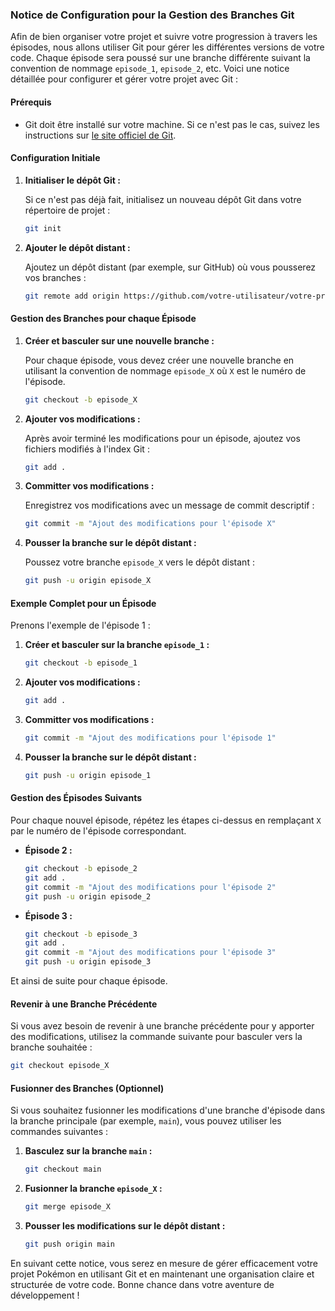 ### Notice de Configuration pour la Gestion des Branches Git

Afin de bien organiser votre projet et suivre votre progression à travers les épisodes, nous allons utiliser Git pour gérer les différentes versions de votre code. Chaque épisode sera poussé sur une branche différente suivant la convention de nommage `episode_1`, `episode_2`, etc. Voici une notice détaillée pour configurer et gérer votre projet avec Git :

#### Prérequis

- Git doit être installé sur votre machine. Si ce n'est pas le cas, suivez les instructions sur [le site officiel de Git](https://git-scm.com/book/en/v2/Getting-Started-Installing-Git).

#### Configuration Initiale

1. **Initialiser le dépôt Git :**

   Si ce n'est pas déjà fait, initialisez un nouveau dépôt Git dans votre répertoire de projet :
   ```sh
   git init
   ```

2. **Ajouter le dépôt distant :**

   Ajoutez un dépôt distant (par exemple, sur GitHub) où vous pousserez vos branches :
   ```sh
   git remote add origin https://github.com/votre-utilisateur/votre-projet.git
   ```

#### Gestion des Branches pour chaque Épisode

1. **Créer et basculer sur une nouvelle branche :**

   Pour chaque épisode, vous devez créer une nouvelle branche en utilisant la convention de nommage `episode_X` où `X` est le numéro de l'épisode.
   ```sh
   git checkout -b episode_X
   ```

2. **Ajouter vos modifications :**

   Après avoir terminé les modifications pour un épisode, ajoutez vos fichiers modifiés à l'index Git :
   ```sh
   git add .
   ```

3. **Committer vos modifications :**

   Enregistrez vos modifications avec un message de commit descriptif :
   ```sh
   git commit -m "Ajout des modifications pour l'épisode X"
   ```
4. **Pousser la branche sur le dépôt distant :**

   Poussez votre branche `episode_X` vers le dépôt distant :
   ```sh
   git push -u origin episode_X
   ```
#### Exemple Complet pour un Épisode

Prenons l'exemple de l'épisode 1 :

1. **Créer et basculer sur la branche `episode_1` :**
   ```sh
   git checkout -b episode_1
   ```

2. **Ajouter vos modifications :**
   ```sh
   git add .
   ```

3. **Committer vos modifications :**
   ```sh
   git commit -m "Ajout des modifications pour l'épisode 1"
   ```

4. **Pousser la branche sur le dépôt distant :**
   ```sh
   git push -u origin episode_1
   ```

#### Gestion des Épisodes Suivants

Pour chaque nouvel épisode, répétez les étapes ci-dessus en remplaçant `X` par le numéro de l'épisode correspondant.

- **Épisode 2 :**
  ```sh
  git checkout -b episode_2
  git add .
  git commit -m "Ajout des modifications pour l'épisode 2"
  git push -u origin episode_2
  ```

- **Épisode 3 :**
  ```sh
  git checkout -b episode_3
  git add .
  git commit -m "Ajout des modifications pour l'épisode 3"
  git push -u origin episode_3
  ```

Et ainsi de suite pour chaque épisode.

#### Revenir à une Branche Précédente

Si vous avez besoin de revenir à une branche précédente pour y apporter des modifications, utilisez la commande suivante pour basculer vers la branche souhaitée :
```sh
git checkout episode_X
```

#### Fusionner des Branches (Optionnel)

Si vous souhaitez fusionner les modifications d'une branche d'épisode dans la branche principale (par exemple, `main`), vous pouvez utiliser les commandes suivantes :

1. **Basculez sur la branche `main` :**
   ```sh
   git checkout main
   ```

2. **Fusionner la branche `episode_X` :**
   ```sh
   git merge episode_X
   ```

3. **Pousser les modifications sur le dépôt distant :**
   ```sh
   git push origin main
   ```

En suivant cette notice, vous serez en mesure de gérer efficacement votre projet Pokémon en utilisant Git et en maintenant une organisation claire et structurée de votre code. Bonne chance dans votre aventure de développement !